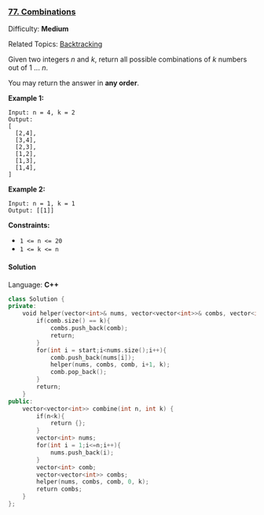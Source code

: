 ### [77\. Combinations](https://leetcode.com/problems/combinations/)

Difficulty: **Medium**

Related Topics: [Backtracking](https://leetcode.com/tag/backtracking/)

Given two integers _n_ and _k_, return all possible combinations of _k_ numbers out of 1 ... _n_.

You may return the answer in **any order**.

**Example 1:**

```
Input: n = 4, k = 2
Output:
[
  [2,4],
  [3,4],
  [2,3],
  [1,2],
  [1,3],
  [1,4],
]
```

**Example 2:**

```
Input: n = 1, k = 1
Output: [[1]]
```

**Constraints:**

- `1 <= n <= 20`
- `1 <= k <= n`

#### Solution

Language: **C++**

```c++
class Solution {
private:
    void helper(vector<int>& nums, vector<vector<int>>& combs, vector<int>& comb, int start, int k){
        if(comb.size() == k){
            combs.push_back(comb);
            return;
        }
        for(int i = start;i<nums.size();i++){
            comb.push_back(nums[i]);
            helper(nums, combs, comb, i+1, k);
            comb.pop_back();
        }
        return;
    }
public:
    vector<vector<int>> combine(int n, int k) {
        if(n<k){
            return {};
        }
        vector<int> nums;
        for(int i = 1;i<=n;i++){
            nums.push_back(i);
        }
        vector<int> comb;
        vector<vector<int>> combs;
        helper(nums, combs, comb, 0, k);
        return combs;
    }
};
```
